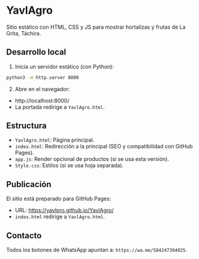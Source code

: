 # YavlAgro

Sitio estático con HTML, CSS y JS para mostrar hortalizas y frutas de La Grita, Táchira.

## Desarrollo local

1. Inicia un servidor estático (con Python):

```bash
python3 -m http.server 8000
```

2. Abre en el navegador:
- http://localhost:8000/
- La portada redirige a `YavlAgro.html`.

## Estructura
- `YavlAgro.html`: Página principal.
- `index.html`: Redirección a la principal (SEO y compatibilidad con GitHub Pages).
- `app.js`: Render opcional de productos (si se usa esta versión).
- `Style.css`: Estilos (si se usa hoja separada).

## Publicación
El sitio está preparado para GitHub Pages:
- URL: https://yavlpro.github.io/YavlAgro/
- `index.html` redirige a `YavlAgro.html`.

## Contacto
Todos los botones de WhatsApp apuntan a: `https://wa.me/584247394025`.

